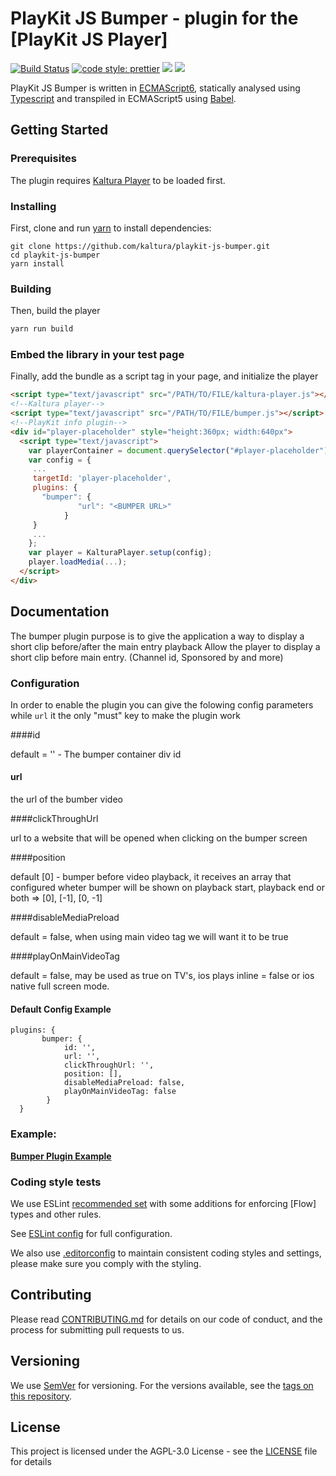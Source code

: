 # PlayKit JS Bumper - plugin for the [PlayKit JS Player]

[![Build Status](https://travis-ci.com/kaltura/playkit-js-avplay.svg?branch=master)](https://travis-ci.org/kaltura/playkit-js-bumper)
[![code style: prettier](https://img.shields.io/badge/code_style-prettier-ff69b4.svg?style=flat-square)](https://github.com/prettier/prettier)
[![](https://img.shields.io/npm/v/@playkit-js/playkit-js-bumper/latest.svg)](https://www.npmjs.com/package/@playkit-js/playkit-js-bumper)
[![](https://img.shields.io/npm/v/@playkit-js/playkit-js-bumper/canary.svg)](https://www.npmjs.com/package/@playkit-js/playkit-js-bumper/v/canary)

PlayKit JS Bumper is written in [ECMAScript6], statically analysed using [Typescript] and transpiled in ECMAScript5 using [Babel].

[typescript]: https://www.typescriptlang.org/
[ecmascript6]: https://github.com/ericdouglas/ES6-Learning#articles--tutorials
[babel]: https://babeljs.io

## Getting Started

### Prerequisites

The plugin requires [Kaltura Player] to be loaded first.

[kaltura player]: https://github.com/kaltura/kaltura-player-js

### Installing

First, clone and run [yarn] to install dependencies:

[yarn]: https://yarnpkg.com/lang/en/

```
git clone https://github.com/kaltura/playkit-js-bumper.git
cd playkit-js-bumper
yarn install
```

### Building

Then, build the player

```javascript
yarn run build
```

### Embed the library in your test page

Finally, add the bundle as a script tag in your page, and initialize the player

```html
<script type="text/javascript" src="/PATH/TO/FILE/kaltura-player.js"></script>
<!--Kaltura player-->
<script type="text/javascript" src="/PATH/TO/FILE/bumper.js"></script>
<!--PlayKit info plugin-->
<div id="player-placeholder" style="height:360px; width:640px">
  <script type="text/javascript">
    var playerContainer = document.querySelector("#player-placeholder");
    var config = {
     ...
     targetId: 'player-placeholder',
     plugins: {
       "bumper": {
			   "url": "<BUMPER URL>"
			}
     }
     ...
    };
    var player = KalturaPlayer.setup(config);
    player.loadMedia(...);
  </script>
</div>
```

## Documentation

The bumper plugin purpose is to give the application a way to display a short clip before/after the main entry playback
Allow the player to display a short clip before main entry. (Channel id, Sponsored by and more)


### Configuration


In order to enable the plugin you can give the folowing config parameters while `url` it the only "must" key to make the plugin work

####id

default = '' - The bumper container div id 

#### url 

the url of the bumber video

####clickThroughUrl

url to a website that will be opened when clicking on the bumper screen

####position

default [0] - bumper before video playback, it receives an array that configured wheter bumper will be shown on playback start, playback end or both =>  [0], [-1], [0, -1]

####disableMediaPreload

default = false, when using main video tag we will want it to be true

####playOnMainVideoTag

default = false, may be used as true on TV's, ios plays inline = false or ios native full screen mode.

#### Default Config Example

```
plugins: {
       bumper: {
		    id: '',
		    url: '',
		    clickThroughUrl: '',
		    position: [],
		    disableMediaPreload: false,
		    playOnMainVideoTag: false
		}
  }
```

### Example:

**[Bumper Plugin Example](https://codepen.io/giladna/pen/eYKmpxR)**


### Coding style tests

We use ESLint [recommended set](http://eslint.org/docs/rules/) with some additions for enforcing [Flow] types and other rules.

See [ESLint config](.eslintrc.json) for full configuration.

We also use [.editorconfig](.editorconfig) to maintain consistent coding styles and settings, please make sure you comply with the styling.

## Contributing

Please read [CONTRIBUTING.md](https://gist.github.com/PurpleBooth/b24679402957c63ec426) for details on our code of conduct, and the process for submitting pull requests to us.

## Versioning

We use [SemVer](http://semver.org/) for versioning. For the versions available, see the [tags on this repository](https://github.com/kaltura/playkit-js-bumper/tags).

## License

This project is licensed under the AGPL-3.0 License - see the [LICENSE](LICENSE) file for details


